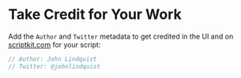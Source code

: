 # Take Credit for Your Work

Add the `Author` and `Twitter` metadata to get credited in the UI and on [scriptkit.com](https://scriptkit.com) for your script:

```js
// Author: John Lindquist
// Twitter: @johnlindquist
```
